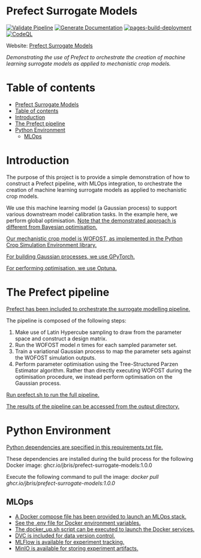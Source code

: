 # Prefect Surrogate Models

[![Validate Pipeline](https://github.com/JBris/prefect-surrogate-models/actions/workflows/validation.yaml/badge.svg?branch=main)](https://github.com/JBris/prefect-surrogate-models/actions/workflows/validation.yaml) [![Generate Documentation](https://github.com/JBris/prefect-surrogate-models/actions/workflows/docs.yaml/badge.svg)](https://github.com/JBris/prefect-surrogate-models/actions/workflows/docs.yaml) [![pages-build-deployment](https://github.com/JBris/prefect-surrogate-models/actions/workflows/pages/pages-build-deployment/badge.svg?branch=gh-pages)](https://github.com/JBris/prefect-surrogate-models/actions/workflows/pages/pages-build-deployment) [![CodeQL](https://github.com/JBris/prefect-surrogate-models/actions/workflows/github-code-scanning/codeql/badge.svg?branch=main)](https://github.com/JBris/prefect-surrogate-models/actions/workflows/github-code-scanning/codeql)

Website: [Prefect Surrogate Models](https://jbris.github.io/prefect-surrogate-models/)

*Demonstrating the use of Prefect to orchestrate the creation of machine learning surrogate models as applied to mechanistic crop models.*

# Table of contents

- [Prefect Surrogate Models](#prefect-surrogate-models)
- [Table of contents](#table-of-contents)
- [Introduction](#introduction)
- [The Prefect pipeline](#the-prefect-pipeline)
- [Python Environment](#python-environment)
  - [MLOps](#mlops)

# Introduction

The purpose of this project is to provide a simple demonstration of how to construct a Prefect pipeline, with MLOps integration, to orchestrate the creation of machine learning surrogate models as applied to mechanistic crop models. 

We use this machine learning model (a Gaussian process) to support various downstream model calibration tasks. In the example here, we perform global optimisation. [Note that the demonstrated approach is different from Bayesian optimisation.](https://botorch.org/docs/introduction)

[Our mechanistic crop model is WOFOST, as implemented in the Python Crop Simulation Environment library.](https://pcse.readthedocs.io)

[For building Gaussian processes, we use GPyTorch.](https://gpytorch.ai/)

[For performing optimisation, we use Optuna.](https://optuna.org/)

# The Prefect pipeline

[Prefect has been included to orchestrate the surrogate modelling pipeline.](https://www.prefect.io/)

The pipeline is composed of the following steps:

1. Make use of Latin Hypercube sampling to draw from the parameter space and construct a design matrix.
2. Run the WOFOST model *n* times for each sampled parameter set.
3. Train a variational Gaussian process to map the parameter sets against the WOFOST simulation outputs.
4. Perform parameter optimisation using the Tree-Structured Parzen Estimator algorithm. Rather than directly executing WOFOST during the optimisation procedure, we instead perform optimisation on the Gaussian process.

[Run prefect.sh to run the full pipeline.](scripts/prefect.sh)

[The results of the pipeline can be accessed from the output directory.](data/output)

# Python Environment

[Python dependencies are specified in this requirements.txt file.](services/python/requirements.txt)

These dependencies are installed during the build process for the following Docker image: ghcr.io/jbris/prefect-surrogate-models:1.0.0

Execute the following command to pull the image: *docker pull ghcr.io/jbris/prefect-surrogate-models:1.0.0*

## MLOps

* [A Docker compose file has been provided to launch an MLOps stack.](docker-compose.yml)
* [See the .env file for Docker environment variables.](.env)
* [The docker_up.sh script can be executed to launch the Docker services.](scripts/docker_up.sh)
* [DVC is included for data version control.](https://dvc.org/)
* [MLFlow is available for experiment tracking.](https://mlflow.org/)
* [MinIO is available for storing experiment artifacts.](https://min.io/)
